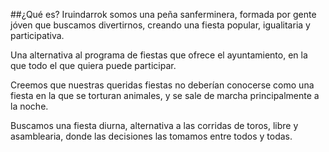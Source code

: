 ﻿##¿Qué es?
Iruindarrok somos una peña sanferminera, formada por gente jóven que buscamos divertirnos, creando una fiesta  popular, igualitaria y participativa.

Una alternativa al programa de fiestas que ofrece el ayuntamiento, en la que todo el que quiera puede participar.

Creemos que nuestras queridas fiestas no deberían conocerse como una fiesta en la que se torturan animales, y se sale de marcha principalmente a la noche.

Buscamos una fiesta diurna, alternativa a las corridas de toros, libre y asamblearia, donde las decisiones las tomamos entre todos y todas.
          
